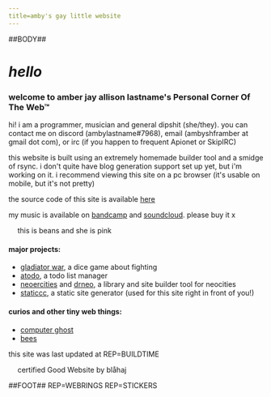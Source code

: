 ```yaml
---
title=amby's gay little website
---
```

##BODY##
# *hello*

### welcome to amber jay allison lastname's Personal Corner Of The Web&trade;

hi! i am a programmer, musician and general dipshit (she/they).
you can contact me on discord (ambylastname#7968), email (ambyshframber at gmail dot com),
or irc (if you happen to frequent Apionet or SkipIRC)

this website is built using an extremely homemade builder tool and a smidge of rsync.
i don't quite have blog generation support set up yet, but i'm working on it.
i recommend viewing this site on a pc browser (it's usable on mobile, but it's not pretty)

the source code of this site is available [here](https://github.com/ambyshframber/wobsite_v3)

my music is available on [bandcamp](https://caliphate.bandcamp.com/releases)
and [soundcloud](https://soundcloud.com/caliphate00). please buy it x

<a href="https://wobble.town/visit/21"><img src="https://wobble.town/visit/21/wobble.gif" style="height: 1em;" ></a> this is beans and she is pink

#### major projects:
- [gladiator war](https://github.com/ambyshframber/gladiator_war_rs_2), a dice game about fighting
- [atodo](https://github.com/ambyshframber/atodo), a todo list manager
- [neoercities](https://github.com/ambyshframber/neoercities) and [drneo](https://github.com/ambyshframber/drneo), a library and site builder tool for neocities
- [staticcc](https://github.com/ambyshframber/staticcc), a static site generator (used for this site right in front of you!)

#### curios and other tiny web things:
- [computer ghost](computer_ghost.html)
- [bees](bees.html)

this site was last updated at REP=BUILDTIME

<img src="https://berrymot.github.io/i/blahaj.png" style="height: 1em;" /> certified Good Website by blåhaj

##FOOT##
REP=WEBRINGS
REP=STICKERS
